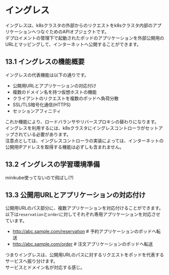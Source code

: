 # イングレス
イングレスは、k8sクラスタの外部からのリクエストをk8sクラスタ内部のアプリケーションへつなぐためのAPIオブジェクトです。  
デプロイメントの管理下で起動されたポッドのアプリケーションを外部公開用のURLとマッピングして、インターネットへ公開することができます。
## 13.1 イングレスの機能概要
イングレスの代表機能は以下の通りです。
- 公開用URLとアプリケーションの対応付け
- 複数のドメイン名を持つ仮想ホストの機能
- クライアントのリクエストを複数のポッドへ負荷分散
- SSL/TLS暗号化通信(HTTPS)
- セッションアフィニティ

これか機能により、ロードバランサやリバースプロキシの替わりになります。  
イングレスを利用するには、k8sクラスタにイングレスコントローラがセットアップされている必要があります。  
注意点としては、イングレスコントローラの実装によっては、インターネットの公開用IPアドレスを取得する機能は必ずしも含まれません。
## 13.2 イングレスの学習環境準備
minikube使ってないので飛ばし(?)
## 13.3 公開用URLとアプリケーションの対応付け
公開用URLのパス部分に、複数アプリケーションを対応付けることができます。  
以下は`reservation`と`order`に対してそれぞれ専用アプリケーションを対応させています。
- http://abc.sample.com/reservation    # 予約アプリケーションのポッドへ転送
- http://abc.sample.com/order          # 注文アプリケーションのポッドへ転送

つまりイングレスは、公開用URLのパスに対するリクエストをポッドを代表するサービスへ振り分けます。  
サービスとドメイン名が対応する感じ。
